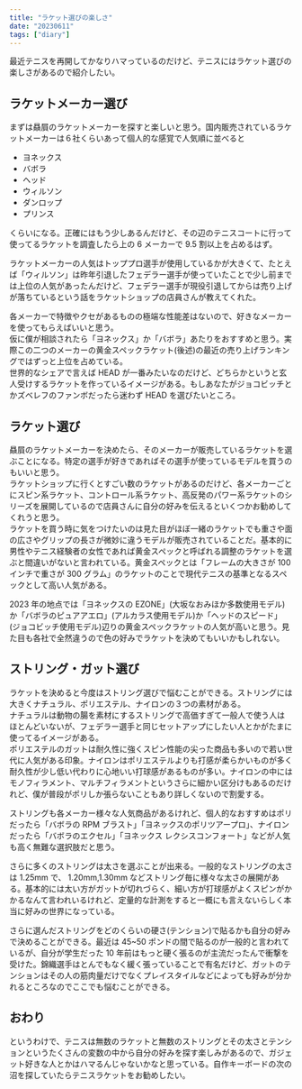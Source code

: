 ```yaml
---
title: "ラケット選びの楽しさ"
date: "20230611"
tags: ["diary"]
---
```


最近テニスを再開してかなりハマっているのだけど、テニスにはラケット選びの楽しさがあるので紹介したい。

## ラケットメーカー選び

まずは贔屓のラケットメーカーを探すと楽しいと思う。国内販売されているラケットメーカーは６社くらいあって個人的な感覚で人気順に並べると

- ヨネックス
- バボラ
- ヘッド
- ウィルソン
- ダンロップ
- プリンス

くらいになる。正確にはもう少しあるんだけど、その辺のテニスコートに行って使ってるラケットを調査したら上の 6 メーカーで 9.5 割以上を占めるはず。

ラケットメーカーの人気はトッププロ選手が使用しているかが大きくて、たとえば「ウィルソン」は昨年引退したフェデラー選手が使っていたことで少し前までは上位の人気があったんだけど、フェデラー選手が現役引退してからは売り上げが落ちているという話をラケットショップの店員さんが教えてくれた。

各メーカーで特徴やクセがあるものの極端な性能差はないので、好きなメーカーを使ってもらえばいいと思う。  
仮に僕が相談されたら「ヨネックス」か「バボラ」あたりをおすすめと思う。実際この二つのメーカーの黄金スペックラケット(後述)の最近の売り上げランキングではずっと上位を占めている。  
世界的なシェアで言えば HEAD が一番みたいなのだけど、どちらかというと玄人受けするラケットを作っているイメージがある。もしあなたがジョコビッチとかズベレフのファンボだったら迷わず HEAD を選びたいところ。

## ラケット選び

贔屓のラケットメーカーを決めたら、そのメーカーが販売しているラケットを選ぶことになる。特定の選手が好きであればその選手が使っているモデルを買うのもいいと思う。  
ラケットショップに行くとすごい数のラケットがあるのだけど、各メーカーごとにスピン系ラケット、コントロール系ラケット、高反発のパワー系ラケットのシリーズを展開しているので店員さんに自分の好みを伝えるといくつかお勧めしてくれうと思う。  
ラケットを買う時に気をつけたいのは見た目がほぼ一緒のラケットでも重さや面の広さやグリップの長さが微妙に違うモデルが販売されていることだ。基本的に男性やテニス経験者の女性であれば黄金スペックと呼ばれる調整のラケットを選ぶと間違いがないと言われている。黄金スペックとは「フレームの大きさが 100 インチで重さが 300 グラム」のラケットのことで現代テニスの基準となるスペックとして高い人気がある。

2023 年の地点では「ヨネックスの EZONE」(大坂なおみほか多数使用モデル) か「バボラのピュアアエロ」(アルカラス使用モデル)か「ヘッドのスピード」(ジョコビッチ使用モデル)辺りの黄金スペックラケットの人気が高いと思う。見た目も各社で全然違うので色の好みでラケットを決めてもいいかもしれない。

## ストリング・ガット選び

ラケットを決めると今度はストリング選びで悩むことができる。ストリングには大きくナチュラル、ポリエステル、ナイロンの３つの素材がある。  
ナチュラルは動物の腸を素材にするストリングで高価すぎて一般人で使う人はほとんどいないが、フェデラー選手と同じセットアップにしたい人とかがたまに使ってるイメージがある。  
ポリエステルのガットは耐久性に強くスピン性能の尖った商品も多いので若い世代に人気がある印象。ナイロンはポリエステルよりも打感が柔らかいものが多く耐久性が少し低い代わりに心地いい打球感があるものが多い。ナイロンの中にはモノフィラメント、マルチフィラメントというさらに細かい区分けもあるのだけれど、僕が普段がポリしか張らないこともあり詳しくないので割愛する。

ストリングも各メーカー様々な人気商品があるけれど、個人的なおすすめはポリだったら「バボラの RPM ブラスト」「ヨネックスのポリツアープロ」、ナイロンだったら「バボラのエクセル」「ヨネックス レクシスコンフォート」などが人気も高く無難な選択肢だと思う。

さらに多くのストリングは太さを選ぶことが出来る。一般的なストリングの太さは 1.25mm で、 1.20mm,1.30mm などストリング毎に様々な太さの展開がある。基本的には太い方がガットが切れづらく、細い方が打球感がよくスピンがかかるなんて言われいるけれど、定量的な計測をすると一概にも言えないらしく本当に好みの世界になっている。

さらに選んだストリングをどのくらいの硬さ(テンション)で貼るかも自分の好みで決めることができる。最近は 45~50 ポンドの間で貼るのが一般的と言われているが、自分が学生だった 10 年前はもっと硬く張るのが主流だったんで衝撃を受けた。錦織選手はとんでもなく緩く張っていることで有名だけど、ガットのテンションはその人の筋肉量だけでなくプレイスタイルなどによっても好みが分かれるところなのでここでも悩むことができる。

## おわり

というわけで、テニスは無数のラケットと無数のストリングとその太さとテンションというたくさんの変数の中から自分の好みを探す楽しみがあるので、ガジェット好きな人とかはハマるんじゃないかなと思っている。自作キーボードの次の沼を探していたらテニスラケットをお勧めしたい。

